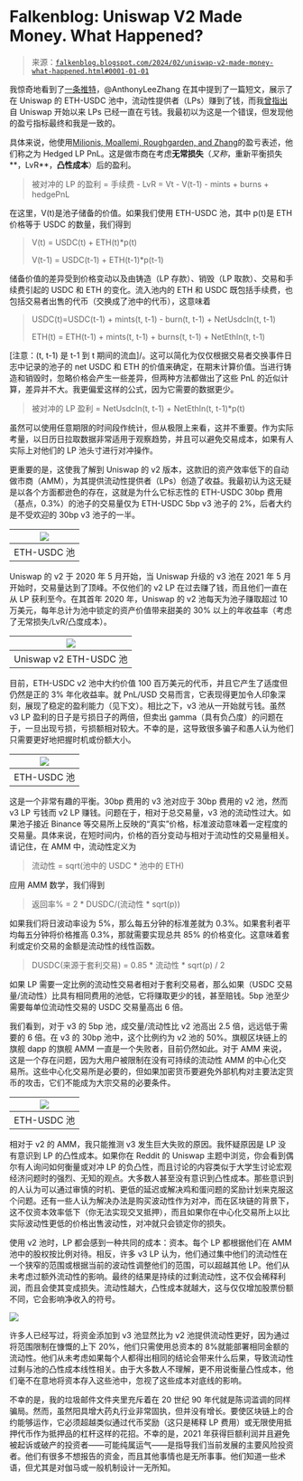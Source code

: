 <!--yml

类别: 未分类

日期: 2024-05-12 19:55:59

-->

# Falkenblog: Uniswap V2 Made Money. What Happened?

> 来源：[`falkenblog.blogspot.com/2024/02/uniswap-v2-made-money-what-happened.html#0001-01-01`](http://falkenblog.blogspot.com/2024/02/uniswap-v2-made-money-what-happened.html#0001-01-01)

我惊奇地看到了[一条推特](https://twitter.com/AnthonyLeeZhang/status/1753563488062935252)，@AnthonyLeeZhang 在其中提到了一篇短文，展示了在 Uniswap 的 ETH-USDC 池中，流动性提供者（LPs）赚到了钱，而我[曾指出](https://efalken.substack.com/p/video-on-how-to-calculate-amm-lp)自 Uniswap 开始以来 LPs 已经一直在亏钱。我最初以为这是一个错误，但发现他的盈亏指标最终和我是一致的。

具体来说，他使用[Milionis, Moallemi, Roughgarden, and Zhang](https://arxiv.org/abs/2208.06046)的盈亏表述，他们称之为 Hedged LP PnL。这是做市商在考虑**无常损失**（*又称*，重新平衡损失**，LvR**，**凸性成本**）后的盈利。

> 被对冲的 LP 的盈利 = 手续费 - LvR = Vt - V(t-1) - mints + burns + hedgePnL

在这里，V(t)是池子储备的价值。如果我们使用 ETH-USDC 池，其中 p(t)是 ETH 价格等于 USDC 的数量，我们得到

> V(t) = USDC(t) + ETH(t)*p(t)
> 
> V(t-1) = USDC(t-1) + ETH(t-1)*p(t-1)

储备价值的差异受到价格变动以及由铸造（LP 存款）、销毁（LP 取款）、交易和手续费引起的 USDC 和 ETH 的变化。流入池内的 ETH 和 USDC 既包括手续费，也包括交易者出售的代币（交换成了池中的代币），这意味着

> USDC(t)=USDC(t-1) + mints(t, t-1) - burn(t, t-1) + NetUsdcIn(t, t-1)
> 
> ETH(t) = ETH(t-1) + mints(t, t-1) + burns(t, t-1) + NetEthIn(t, t-1)

[注意：(t, t-1) 是 t-1 到 t 期间的流血]/。这可以简化为仅仅根据交易者交换事件日志中记录的池子的 net USDC 和 ETH 的价值来确定，在期末计算价值。当进行铸造和销毁时，忽略价格会产生一些差异，但两种方法都做出了这些 PnL 的近似计算，差异并不大。我更偏爱这样的公式，因为它需要的数据更少。

> 被对冲的 LP 盈利 = NetUsdcIn(t, t-1) + NetEthIn(t, t-1)*p(t)

虽然可以使用任意期限的时间段作统计，但从极限上来看，这并不重要。作为实际考量，以日历日拉取数据非常适用于观察趋势，并且可以避免交易成本，如果有人实际上对他们的 LP 池头寸进行对冲操作。

更重要的是，这使我了解到 Uniswap 的 v2 版本，这款旧的资产效率低下的自动做市商（AMM），为其提供流动性提供者（LPs）创造了收益。我最初认为这无疑是以各个方面都逊色的存在，这就是为什么它标志性的 ETH-USDC 30bp 费用（基点，0.3%）的池子的交易量仅为 ETH-USDC 5bp v3 池子的 2%，后者大约是不受欢迎的 30bp v3 池子的一半。

| ![](https://blogger.googleusercontent.com/img/b/R29vZ2xl/AVvXsEicYCQ_o9LLMbSP_k473zDd_RAuYhq-x225B-VoqHDhv3dikQd7Am-C8Z_jZy58OeOlcF1qRhKYbmKZnNltgYxQXf1s-Gv7rUSeAN-4js_t9CLFX0hSNudWQNogGOpdiNIl1gCKaNf3DTO8ZNT8mIkAFPut-42oMo5K6R0MOR9CkmPdVRefir4jJA/s692/v2v3volume.png) |
| --- |
| ETH-USDC 池 |

Uniswap 的 v2 于 2020 年 5 月开始，当 Uniswap 升级的 v3 池在 2021 年 5 月开始时，交易量达到了顶峰。不仅他们的 v2 LP 在过去赚了钱，而且他们一直在从 LP 获利至今。在其首年 2020 年，Uniswap 的 v2 池每天为池子赚取超过 10 万美元，每年总计为池中锁定的资产价值带来甜美的 30% 以上的年收益率（考虑了无常损失/LvR/凸度成本）。

| ![](https://blogger.googleusercontent.com/img/b/R29vZ2xl/AVvXsEjyukdKVPc3_YRIQbEgVrUeBqwjnLuPiUPsNq5sXiU8tFLGcicRR8l8Pa7RUgzOx2lJT8LGyk6d1F7uytfPMqYSA6kLUXbb-Y9sl07lDHoFhz1VEb1bXok7TH5JyZMALqg6o9sLckJmQbPFzZQ6T9w5KHc7ivnzVzGZwLmja847ODBeyKuIE0ScIA/s680/uniprof.png) |
| --- |
| Uniswap v2 ETH-USDC 池 |

目前，ETH-USDC v2 池中大约价值 100 百万美元的代币，并且它产生了适度但仍然是正的 3% 年化收益率。就 PnL/USD 交易而言，它表现得更加令人印象深刻，展现了稳定的盈利能力（见下文）。相比之下，v3 池从一开始就亏钱。虽然 v3 LP 盈利的日子是亏损日子的两倍，但卖出 gamma（具有负凸度）的问题在于，一旦出现亏损，亏损额相对较大。不幸的是，这导致很多骗子和愚人认为他们只需要更好地把握时机或份额大小。

| ![](https://blogger.googleusercontent.com/img/b/R29vZ2xl/AVvXsEio1eoaO7P3aHsIViCDTcXKYMUDrdxpbH8eXix4XRuBFtKhjsKPyge1A79bpLN5euux9eJ2B7mJwkGzO_zeh8r3HS938lw04ZlVYs5nVP25QyU9iXc6NuRfRtOZNiFnmQqxRFJdvFcs6_JCpe9htaJ35F5FenDRZdLYNVWMs8e4W5jKq5tkcic1eg/s670/pnlusd.png) |
| --- |
| ETH-USDC 池 |

这是一个非常有趣的平衡。30bp 费用的 v3 池对应于 30bp 费用的 v2 池，然而 v3 LP 亏钱而 v2 LP 赚钱。问题在于，相对于总交易量，v3 池的流动性过大。如果池子接近 Binance 等交易所上反映的“真实”价格，标准波动意味着一定程度的交易量。具体来说，在短时间内，价格的百分变动与相对于流动性的交易量相关。请记住，在 AMM 中，流动性定义为

> 流动性 = sqrt(池中的 USDC * 池中的 ETH)

应用 AMM 数学，我们得到

> 返回率% = 2 * DUSDC/(流动性 * sqrt(p))

如果我们将日波动率设为 5%，那么每五分钟的标准差就为 0.3%。如果套利者平均每五分钟将价格推高 0.3%，那就需要实现总共 85% 的价格变化。这意味着套利或定价交易的金额是流动性的线性函数。

> DUSDC(来源于套利交易) = 0.85 * 流动性 * sqrt(p) / 2

如果 LP 需要一定比例的流动性交易者相对于套利交易者，那么如果（USDC 交易量/流动性）比具有相同费用的池低，它将赚取更少的钱，甚至赔钱。5bp 池至少需要每单位流动性交易的 USDC 交易量高出 6 倍。

我们看到，对于 v3 的 5bp 池，成交量/流动性比 v2 池高出 2.5 倍，远远低于需要的 6 倍。在 v3 的 30bp 池中，这个比例约为 v2 池的 50%。旗舰区块链上的旗舰 dapp 的旗舰 AMM 一直是一个失败者，目前仍然如此。对于 AMM 来说，这是一个存在问题，因为大用户被限制在没有可持续的流动性 AMM 的中心化交易所。这些中心化交易所是必要的，但如果加密货币要避免外部机构对主要法定货币的攻击，它们不能成为大宗交易的必要条件。

| ![](https://blogger.googleusercontent.com/img/b/R29vZ2xl/AVvXsEhqMNwSJ4Ed6KAWU1AjY-idwMEhgj77hUn-a1d-Vq_278EL02C3tAcUNz5OvZWCRmAUPFgi_PXP8IDI_0tPJquywwpJC1t7wEKuOz628u94wV7z3VQDPfoLPegmD8JN1YWHoVZFq8vpVBz0swOkM6NEvECA3PI55vWZcA8IkRhY7HAiGDwBRBC6aA/s669/volliq.png) |
| --- |
| ETH-USDC 池 |

相对于 v2 的 AMM，我只能推测 v3 发生巨大失败的原因。我怀疑原因是 LP 没有意识到 LP 的凸性成本。如果你在 Reddit 的 Uniswap 主题中浏览，你会看到偶尔有人询问如何衡量或对冲 LP 的负凸性，而且讨论的内容类似于大学生讨论宏观经济问题时的强烈、无知的观点。大多数人甚至没有意识到凸性成本。那些意识到的人认为可以通过审慎的时机、更低的延迟或解决鸡和蛋问题的奖励计划来克服这个问题。还有一些人认为解决办法是购买波动性作为对冲，而在区块链的背景下，这不仅资本效率低下（你无法实现交叉抵押），而且如果你在中心化交易所上以比实际波动性更低的价格出售波动性，对冲就只会锁定你的损失。

使用 v2 池时，LP 都会感到一种共同的成本：资本。每个 LP 都根据他们在 AMM 池中的股权按比例对待。相反，许多 v3 LP 认为，他们通过集中他们的流动性在一个狭窄的范围或根据当前的波动性调整他们的范围，可以超越其他 LP。他们从未考虑过额外流动性的影响。最终的结果是持续的过剩流动性，这不仅会稀释利润，而且会使其变成损失。流动性越大，凸性成本就越大，这与仅仅增加股票份额不同，它会影响净收入的符号。

![](https://blogger.googleusercontent.com/img/b/R29vZ2xl/AVvXsEgP6ETiogihmrUxWFv91uyHN8omwvHgODpTtTv9deSH4Jca3Xey-GAzNDkN-Ic1DxC5Z_aCz-zaCQd_15I4zgEzTwYpVcM1PrZ7oCDsFmt-dROpVfFSK2q8WpouwtbczZAh9mQxioVRfzsRH_J-UM0zO9hS7D_11bHLNxHsCfUvrU-0F8jzOhkesQ/s648/v2capital.png)

许多人已经写过，将资金添加到 v3 池显然比为 v2 池提供流动性更好，因为通过将范围限制在慷慨的上下 20%，他们只需使用总资本的 8%就能部署相同金额的流动性。他们从未考虑如果每个人都得出相同的结论会带来什么后果，导致流动性过剩与池的凸性成本线性相关。由于大多数人不理解，更不用说衡量凸性成本，他们毫不在意地将资本存入这些池中，忽视了这些成本对底线的影响。

不幸的是，我的垃圾邮件文件夹里充斥着在 20 世纪 90 年代就是陈词滥调的同样骗局。然而，虽然阳具增大药丸行业非常固执，但并没有增长。要使区块链上的合约能够运作，它必须超越类似通过代币奖励（这只是稀释 LP 费用）或无限使用抵押代币作为抵押品的杠杆这样的花招。不幸的是，2021 年获得巨额利润并且避免被起诉或破产的投资者——可能纯属运气——是指导我们当前发展的主要风险投资者。他们有很多不想报告的资金，而且其他事情也是无所事事。他们知道一些术语，但尤其是对伽马或一般机制设计一无所知。
